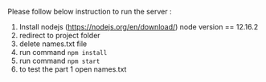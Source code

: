 Please follow below instruction to run the server :
1. Install nodejs (https://nodejs.org/en/download/) node version == 12.16.2
2. redirect to project folder
3. delete names.txt file
4. run command ```npm install```
5. run command ```npm start```
6. to test the part 1 open names.txt

